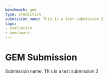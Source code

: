 ```yaml
---
benchmark: gem
type: prediction
submission_name: This is a test submission 3
tags:
- evaluation
- benchmark
---
```

# GEM Submission

Submission name: This is a test submission 3

